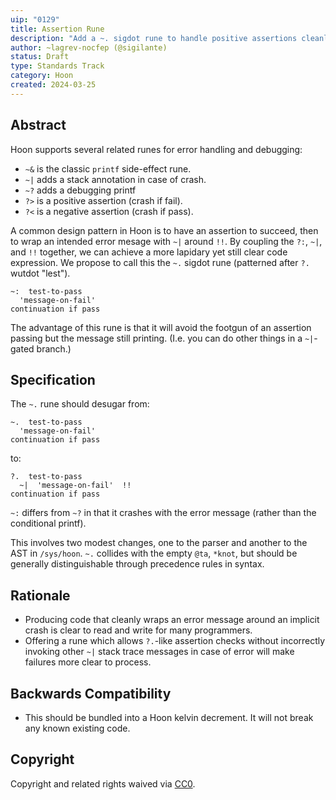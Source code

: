 ```yaml
---
uip: "0129"
title: Assertion Rune
description: "Add a ~. sigdot rune to handle positive assertions cleanly"
author: ~lagrev-nocfep (@sigilante)
status: Draft
type: Standards Track
category: Hoon
created: 2024-03-25
---
```


## Abstract

Hoon supports several related runes for error handling and debugging:

- `~&` is the classic `printf` side-effect rune.
- `~|` adds a stack annotation in case of crash.
- `~?` adds a debugging printf
- `?>` is a positive assertion (crash if fail).
- `?<` is a negative assertion (crash if pass).

A common design pattern in Hoon is to have an assertion to succeed, then to wrap
an intended error mesage with `~|` around `!!`.  By coupling the `?:`, `~|`, and
`!!` together, we can achieve a more lapidary yet still clear code expression.
We propose to call this the `~.` sigdot rune (patterned after `?.` wutdot
"lest").

```
~:  test-to-pass
  'message-on-fail'
continuation if pass
```

The advantage of this rune is that it will avoid the footgun of an assertion
passing but the message still printing.  (I.e. you can do other things in a
`~|`-gated branch.)

## Specification

The `~.` rune should desugar from:

```
~.  test-to-pass
  'message-on-fail'
continuation if pass
```

to:

```
?.  test-to-pass
  ~|  'message-on-fail'  !!
continuation if pass
```

`~:` differs from `~?` in that it crashes with the error message (rather than
the conditional printf).

This involves two modest changes, one to the parser and another to the AST in
`/sys/hoon`.  `~.` collides with the empty `@ta`, `*knot`, but should be
generally distinguishable through precedence rules in syntax.

## Rationale

- Producing code that cleanly wraps an error message around an implicit crash is
  clear to read and write for many programmers.
- Offering a rune which allows `?.`-like assertion checks without incorrectly
  invoking other `~|` stack trace messages in case of error will make failures
  more clear to process.

## Backwards Compatibility

- This should be bundled into a Hoon kelvin decrement.  It will not break any
  known existing code.

## Copyright

Copyright and related rights waived via [CC0](../LICENSE.md).
